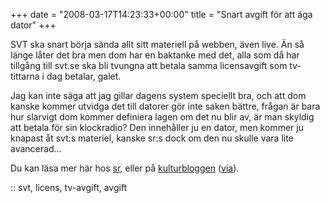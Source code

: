 +++
date = "2008-03-17T14:23:33+00:00"
title = "Snart avgift för att äga dator"
+++

SVT ska snart börja sända allt sitt materiell på webben, även live. Än så länge låter det bra men dom har en baktanke med det, alla som då har tillgång till svt.se ska bli tvungna att betala samma licensavgift som tv-tittarna i dag betalar, galet.

Jag kan inte säga att jag gillar dagens system speciellt bra, och att dom kanske kommer utvidga det till datorer gör inte saken bättre, frågan är bara hur slarvigt dom kommer definiera lagen om det nu blir av, är man skyldig att betala för sin klockradio? Den innehåller ju en dator, men kommer ju knapast åt svt:s materiel, kanske sr:s dock om den nu skulle vara lite avancerad&#8230;

Du kan läsa mer här hos [sr][1], eller på [kulturbloggen][2] ([via][3]).

:: svt, licens, tv-avgift, avgift

<small></small>

 [1]: http://www.sr.se/cgi-bin/ekot/artikel.asp?Artikel=1955005
 [2]: http://kulturbloggen.com/?p=3329
 [3]: http://mj.barczyk.se/blog/2354/nu-ska-alla-betala-tv-licens-sekt-fasoner-fran-svt
